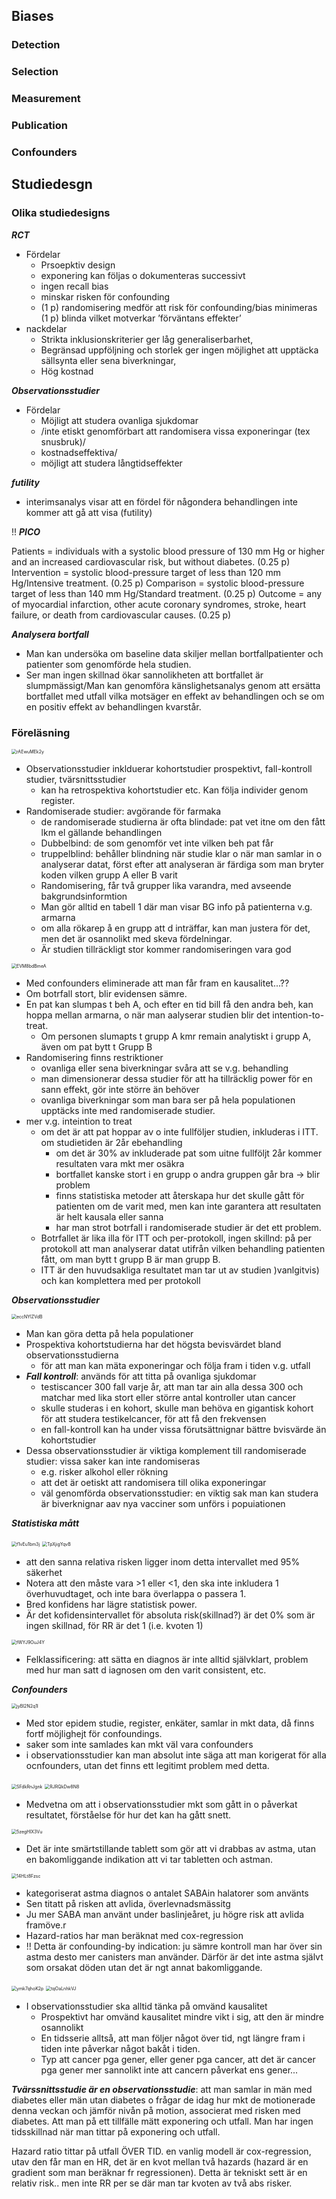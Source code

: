 ## Biases

### Detection

### Selection

### Measurement

### Publication

### Confounders





## Studiedesgn



### Olika studiedesigns

***RCT***

* Fördelar 
  * Prsoepktiv design
  * exponering kan följas o dokumenteras successivt 
  * ingen recall bias
  * minskar risken för confounding
  * (1 p) randomisering medför att risk för confounding/bias minimeras (1 p) blinda vilket motverkar ’förväntans effekter’
* nackdelar
  * Strikta inklusionskriterier ger låg generaliserbarhet, 
  * Begränsad uppföljning och storlek ger ingen möjlighet att upptäcka sällsynta eller sena biverkningar, 
  * Hög kostnad



***Observationsstudier***

* Fördelar
  * Möjligt att studera ovanliga sjukdomar
  * /inte etiskt genomförbart att randomisera vissa exponeringar (tex snusbruk)/
  * kostnadseffektiva/
  * möjligt att studera långtidseffekter



***futility***

* interimsanalys visar att en fördel för någondera behandlingen inte kommer att gå att visa (futility)



!! ***PICO***

Patients = individuals with a systolic blood pressure of 130 mm Hg or higher and an increased cardiovascular risk, but without diabetes. (0.25 p)
Intervention = systolic blood-pressure target of less than 120 mm Hg/Intensive treatment. (0.25 p)
Comparison = systolic blood-pressure target of less than 140 mm Hg/Standard treatment. (0.25 p)
Outcome = any of myocardial infarction, other acute coronary syndromes, stroke, heart failure, or death from cardiovascular causes. (0.25 p)



***Analysera bortfall***

* Man kan undersöka om baseline data skiljer mellan bortfallpatienter och patienter som genomförde hela studien. 
* Ser man ingen skillnad ökar sannolikheten att bortfallet är slumpmässigt/Man kan genomföra känslighetsanalys genom att ersätta bortfallet med utfall vilka motsäger en effekt av behandlingen och se om en positiv effekt av behandlingen kvarstår.

### Föreläsning



<img src="./figs/sam14_rAEwuMEk2y.png" alt=rAEwuMEk2y style="zoom:50%">

* Observationsstudier inklduerar kohortstudier prospektivt, fall-kontroll studier, tvärsnittsstudier
  * kan ha retrospektiva kohortstudier etc. Kan följa individer genom register. 
* Randomiserade studier: avgörande för farmaka
  * de randomiserade studierna är ofta blindade: pat vet itne om den fått lkm el gällande behandlingen
  * Dubbelbind: de som genomför vet inte vilken beh pat får
  * truppelblind: behåller blindning när studie klar o när man samlar in  o analyserar datat, först efter att analyseran är  färdiga som man bryter koden vilken grupp A eller B varit
  * Randomisering, får två grupper lika varandra, med avseende bakgrundsinformtion
  * Man gör alltid en tabell 1 där man visar BG info på patienterna v.g. armarna
  * om alla rökarep å en grupp att d inträffar, kan man justera för det, men det är osannolikt med skeva fördelningar.
  * Är studien tillräckligt stor kommer randomiseringen vara god



<img src="./figs/sam14_EVM8bdBmeA.png" alt=EVM8bdBmeA style="zoom:50%">

* Med confounders eliminerade att man får fram en kausalitet...??
* Om botrfall stort, blir evidensen sämre. 
* En pat kan slumpas t beh A, och efter en tid bill få den andra beh, kan hoppa mellan armarna, o när man aalyserar studien blir det intention-to-treat. 
  * Om personen slumapts t grupp A kmr remain analytiskt i grupp A, även om pat bytt t Grupp B
* Randomisering finns restriktioner
  * ovanliga eller sena biverkningar svåra att se v.g. behandling
  * man dimensionerar dessa studier för att ha tillräcklig power för en sann effekt, gör inte större än behöver
  * ovanliga biverkningar som man bara ser på hela populationen upptäcks inte med randomiserade studier. 
* mer v.g. inteintion to treat
  * om det är att pat hoppar av o inte fullföljer studien, inkluderas i ITT. om studietiden är 2år ebehandling 
    * om det är 30% av inkluderade pat som uitne fullföljt 2år kommer resultaten vara mkt mer osäkra
    * bortfallet kanske stort i en grupp o andra gruppen går bra -> blir problem
    * finns statistiska metoder att återskapa hur det skulle gått för patienten om de varit med, men kan inte garantera att resultaten är helt kausala eller sanna
    * har man strot botrfall i randomiserade studier är det ett problem. 
  * Botrfallet är lika illa för ITT och per-protokoll, ingen skillnd: på per protokoll att man analyserar datat utifrån vilken behandling patienten fått, om man bytt t grupp B är man grupp B. 
  * ITT är den huvudsakliga resultatet man tar ut av studien )vanlgitvis) och kan komplettera med per protokoll





***Observationsstudier***

<img src="./figs/sam14_eccNYlZVdB.png" alt=eccNYlZVdB style="zoom:50%">

* Man kan göra detta på hela populationer
* Prospektiva kohortstudierna har det högsta bevisvärdet bland observationsstudierna
  * för att man kan mäta exponeringar och följa fram i tiden v.g. utfall
* ***Fall kontroll***: används för att titta på ovanliga sjukdomar
  * testiscancer 300 fall varje år, att man tar ain alla dessa 300 och matchar med lika stort eller större antal kontroller utan cancer
  * skulle studeras i en kohort, skulle man behöva en gigantisk kohort för att studera testikelcancer, för att få den frekvensen
  * en fall-kontroll kan ha under vissa förutsättnignar bättre bvisvärde än kohortstudier
* Dessa observationsstudier är viktiga komplement till randomiserade studier: vissa saker kan inte randomiseras
  * e.g. risker alkohol eller rökning
  * att det är oetiskt att randomisera till olika exponeringar
  * väl genomförda observationsstudier: en viktig sak man kan studera är biverknignar aav nya vacciner som unförs i popuiationen 





***Statistiska mått***

<img src="./figs/sam14_f1vEu1bm3j.png" alt=f1vEu1bm3j style="zoom:50%">



<img src="./figs/sam14_TpXjigYqvB.png" alt=TpXjigYqvB style="zoom:50%">

* att den sanna relativa risken ligger inom detta intervallet med 95% säkerhet 
* Notera att den måste vara >1 eller <1, den ska inte inkludera 1 överhuvudtaget, och inte bara överlappa o passera 1. 
* Bred konfidens har lägre statistisk power. 
* Är det kofidensintervallet för absoluta risk(skillnad?) är det 0% som är ingen skillnad, för RR är det 1 (i.e. kvoten 1)





<img src="./figs/sam14_fWYJ9OuJ4Y.png" alt=fWYJ9OuJ4Y style="zoom:50%">





* Felklassificering: att sätta en diagnos är inte alltid självklart, problem med hur man satt d iagnosen om den varit consistent, etc. 





***Confounders***

<img src="./figs/sam14_jyBI2N2q1l.png" alt=jyBI2N2q1l style="zoom:50%">

* Med stor epidem studie, register, enkäter, samlar in mkt data, då finns fortf möjlighejt för confoundings. 
* saker som inte samlades kan mkt väl vara confounders
* i observationsstudier kan man absolut inte säga att man korigerat för alla ocnfounders, utan det finns ett legitimt problem med detta.



<img src="./figs/sam14_SFdkRnJgnk.png" alt=SFdkRnJgnk style="zoom:50%">

<img src="./figs/sam14_RJRQkDw8N8.png" alt=RJRQkDw8N8 style="zoom:50%">



* Medvetna om att i observationsstudier mkt som gått in o påverkat resultatet, förståelse för hur det kan ha gått snett. 





<img src="./figs/sam14_5zegHIX3Vu.png" alt=5zegHIX3Vu style="zoom:50%">

* Det är inte smärtstillande tablett som gör att vi drabbas av astma, utan en bakomliggande indikation att vi tar tabletten och astman. 



<img src="./figs/sam14_14HLt8Fzsc.png" alt=14HLt8Fzsc style="zoom:50%">

* kategoriserat astma diagnos o antalet SABAin halatorer som använts
* Sen titatt på risken att avlida, överlevnadsmässitg
* Ju mer SABA man använt under baslinjeåret, ju högre risk att avlida framöve.r 
* Hazard-ratios har man beräknat med cox-regression
* !! Detta är confounding-by indication: ju sämre kontroll man har över sin astma desto mer canisters man använder. Därför är det inte astma självt som orsakat döden utan det är ngt annat bakomliggande. 





<img src="./figs/sam14_ymk7qhoK2p.png" alt=ymk7qhoK2p style="zoom:50%">

<img src="./figs/sam14_tqOaLnhkVJ.png" alt=tqOaLnhkVJ style="zoom:50%">

* I observationsstudier ska alltid tänka på omvänd kausalitet
  * Prospektivt har omvänd kausalitet mindre vikt i sig, att den är mindre osannolikt
  * En tidsserie alltså, att man följer något över tid, ngt längre fram i tiden inte påverkar något bakåt i tiden. 
  * Typ att cancer pga gener, eller gener pga cancer, att det är cancer pga gener mer sannolikt inte att cancern påverkat ens gener...



***Tvärssnittsstudie är en observationsstudie***: att man samlar in män med diabetes eller män utan diabetes o frågar de idag hur mkt de motionerade denna veckan och jämför nivån på motion, associerat med risken med diabetes. Att man på ett tillfälle mätt exponering och utfall. Man har ingen tidsskillnad när man tittar på exponering och utfall. 



Hazard ratio tittar på utfall ÖVER TID. en vanlig modell är cox-regression, utav den får man en HR, det är en kvot mellan två hazards (hazard är en gradient som man beräknar fr regressionen). Detta är tekniskt sett är en relativ risk.. men inte RR per se där man tar kvoten av två abs risker. 
